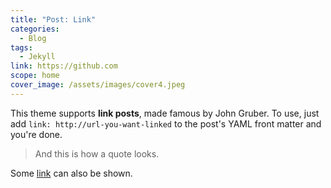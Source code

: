 ```yaml
---
title: "Post: Link"
categories:
  - Blog
tags:
  - Jekyll
link: https://github.com
scope: home
cover_image: /assets/images/cover4.jpeg
---
```


This theme supports **link posts**, made famous by John Gruber. To use, just add `link: http://url-you-want-linked` to the post's YAML front matter and you're done.

> And this is how a quote looks.

Some [link](#) can also be shown.